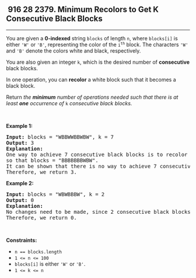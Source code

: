 <h2> 916 28
2379. Minimum Recolors to Get K Consecutive Black Blocks</h2><hr><div><p>You are given a <strong>0-indexed</strong> string <code>blocks</code> of length <code>n</code>, where <code>blocks[i]</code> is either <code>'W'</code> or <code>'B'</code>, representing the color of the <code>i<sup>th</sup></code> block. The characters <code>'W'</code> and <code>'B'</code> denote the colors white and black, respectively.</p>

<p>You are also given an integer <code>k</code>, which is the desired number of <strong>consecutive</strong> black blocks.</p>

<p>In one operation, you can <strong>recolor</strong> a white block such that it becomes a black block.</p>

<p>Return<em> the <strong>minimum</strong> number of operations needed such that there is at least <strong>one</strong> occurrence of </em><code>k</code><em> consecutive black blocks.</em></p>

<p>&nbsp;</p>
<p><strong class="example">Example 1:</strong></p>

<pre><strong>Input:</strong> blocks = "WBBWWBBWBW", k = 7
<strong>Output:</strong> 3
<strong>Explanation:</strong>
One way to achieve 7 consecutive black blocks is to recolor the 0th, 3rd, and 4th blocks
so that blocks = "BBBBBBBWBW". 
It can be shown that there is no way to achieve 7 consecutive black blocks in less than 3 operations.
Therefore, we return 3.
</pre>

<p><strong class="example">Example 2:</strong></p>

<pre><strong>Input:</strong> blocks = "WBWBBBW", k = 2
<strong>Output:</strong> 0
<strong>Explanation:</strong>
No changes need to be made, since 2 consecutive black blocks already exist.
Therefore, we return 0.
</pre>

<p>&nbsp;</p>
<p><strong>Constraints:</strong></p>

<ul>
	<li><code>n == blocks.length</code></li>
	<li><code>1 &lt;= n &lt;= 100</code></li>
	<li><code>blocks[i]</code> is either <code>'W'</code> or <code>'B'</code>.</li>
	<li><code>1 &lt;= k &lt;= n</code></li>
</ul>
</div>